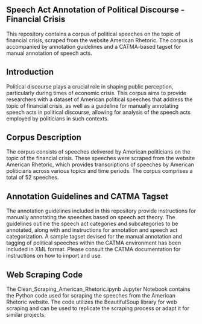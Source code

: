 ## Speech Act Annotation of Political Discourse - Financial Crisis
This repository contains a corpus of political speeches on the topic of financial crisis, scraped from the website American Rhetoric. The corpus is accompanied by annotation guidelines and a CATMA-based tagset for manual annotation of speech acts.

## Introduction
Political discourse plays a crucial role in shaping public perception, particularly during times of economic crisis. This corpus aims to provide researchers with a dataset of American political speeches that address the topic of financial crisis, as well as a guideline for manually annotating speech acts in political discourse, allowing for analysis of the speech acts employed by politicians in such contexts.

## Corpus Description
The corpus consists of speeches delivered by American politicians on the topic of the financial crisis. These speeches were scraped from the website American Rhetoric, which provides transcriptions of speeches by American politicians across various topics and time periods. The corpus comprises a total of 52 speeches.

## Annotation Guidelines and CATMA Tagset
The annotation guidelines included in this repository provide instructions for manually annotating the speeches based on speech act theory. The guidelines outline the speech act categories and subcategories to be annotated, along with and instructions for annotation and speech act categorization. A sample tagset devised for the manual annotation and tagging of political speeches within the CATMA environment has been included in XML format. Please consult the CATMA documentation for instructions on how to import and use.

## Web Scraping Code
The Clean_Scraping_American_Rhetoric.ipynb Jupyter Notebook contains the Python code used for scraping the speeches from the American Rhetoric website. The code utilizes the BeautifulSoup library for web scraping and can be used to replicate the scraping process or adapt it for similar projects.
